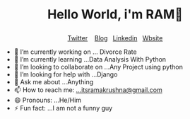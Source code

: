 <h1><p align ="center"> Hello World, i'm RAM👋 </p></h1>

<p align = "center">
  <a href = "https://twitter.com/hey_rama_"> Twitter</a> &nbsp;&nbsp;
  <a href = "https://dev.to/ramakm"> Blog</a>&nbsp;&nbsp;
  <a href = "https://www.linkedin.com/in/ramakrushna-mohapatra-433567a4/">Linkedin</a>&nbsp;&nbsp;
  <a href = "https://ramakm.github.io">Wbsite</a>
 </p>
 
- 🔭 I’m currently working on ... Divorce Rate 
- 🌱 I’m currently learning ...Data Analysis With Python
- 👯 I’m looking to collaborate on ...Any Project using python
- 🤔 I’m looking for help with ...Django
- 💬 Ask me about ...Anything
- 📫 How to reach me: ...itsramakrushna@gmail.com
- 😄 Pronouns: ...He/Him
- ⚡ Fun fact: ...I am not a funny guy
